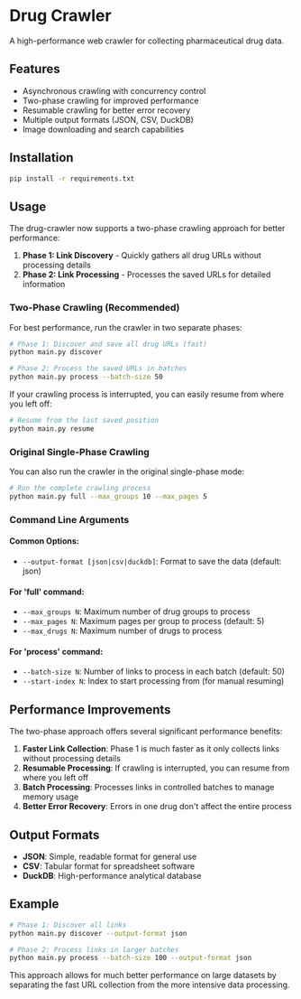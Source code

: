 # Drug Crawler

A high-performance web crawler for collecting pharmaceutical drug data.

## Features

- Asynchronous crawling with concurrency control
- Two-phase crawling for improved performance
- Resumable crawling for better error recovery
- Multiple output formats (JSON, CSV, DuckDB)
- Image downloading and search capabilities

## Installation

```bash
pip install -r requirements.txt
```

## Usage

The drug-crawler now supports a two-phase crawling approach for better performance:

1. **Phase 1: Link Discovery** - Quickly gathers all drug URLs without processing details
2. **Phase 2: Link Processing** - Processes the saved URLs for detailed information

### Two-Phase Crawling (Recommended)

For best performance, run the crawler in two separate phases:

```bash
# Phase 1: Discover and save all drug URLs (fast)
python main.py discover

# Phase 2: Process the saved URLs in batches
python main.py process --batch-size 50
```

If your crawling process is interrupted, you can easily resume from where you left off:

```bash
# Resume from the last saved position
python main.py resume
```

### Original Single-Phase Crawling

You can also run the crawler in the original single-phase mode:

```bash
# Run the complete crawling process
python main.py full --max_groups 10 --max_pages 5
```

### Command Line Arguments

#### Common Options:

- `--output-format [json|csv|duckdb]`: Format to save the data (default: json)

#### For 'full' command:

- `--max_groups N`: Maximum number of drug groups to process
- `--max_pages N`: Maximum pages per group to process (default: 5)
- `--max_drugs N`: Maximum number of drugs to process

#### For 'process' command:

- `--batch-size N`: Number of links to process in each batch (default: 50)
- `--start-index N`: Index to start processing from (for manual resuming)

## Performance Improvements

The two-phase approach offers several significant performance benefits:

1. **Faster Link Collection**: Phase 1 is much faster as it only collects links without processing details
2. **Resumable Processing**: If crawling is interrupted, you can resume from where you left off
3. **Batch Processing**: Processes links in controlled batches to manage memory usage
4. **Better Error Recovery**: Errors in one drug don't affect the entire process

## Output Formats

- **JSON**: Simple, readable format for general use
- **CSV**: Tabular format for spreadsheet software
- **DuckDB**: High-performance analytical database

## Example

```bash
# Phase 1: Discover all links
python main.py discover --output-format json

# Phase 2: Process links in larger batches
python main.py process --batch-size 100 --output-format json
```

This approach allows for much better performance on large datasets by separating the fast URL collection from the more intensive data processing.
